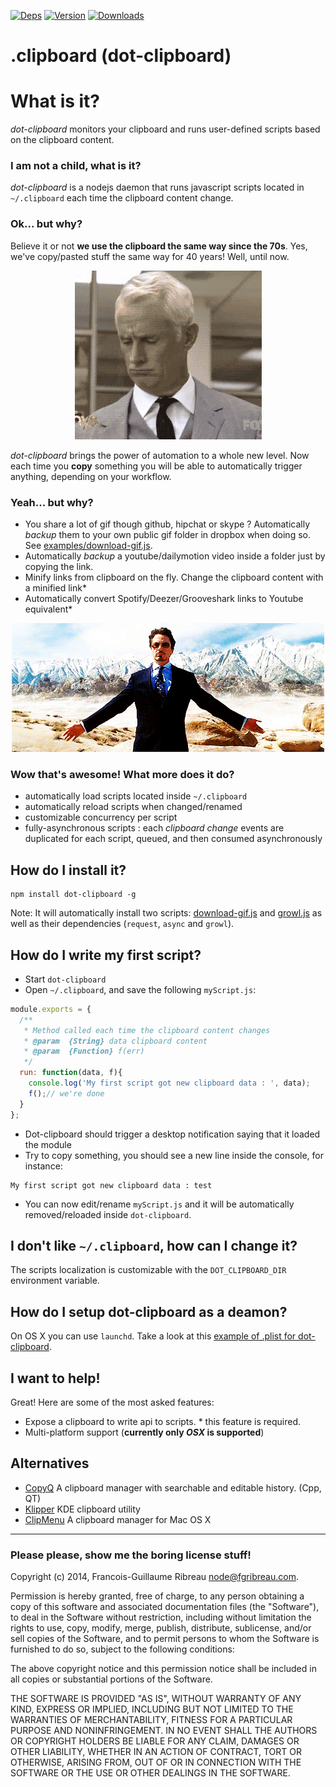 [![Deps](https://david-dm.org/FGRibreau/dot-clipboard.png)](https://david-dm.org/FGRibreau/dot-clipboard) [![Version](http://badge.fury.io/js/dot-clipboard.png)](http://badge.fury.io/js/dot-clipboard) [![Downloads](http://img.shields.io/npm/dm/dot-clipboard.svg)](https://www.npmjs.com/package/dot-clipboard)

.clipboard (dot-clipboard)
==========================

# What is it?

*dot-clipboard* monitors your clipboard and runs user-defined scripts based on the clipboard content.

### I am not a child, what is it?

*dot-clipboard* is a nodejs daemon that runs javascript scripts located in `~/.clipboard` each time the clipboard content change.

### Ok... but why?

Believe it or not **we use the clipboard the same way since the 70s**. Yes, we've copy/pasted stuff the same way for 40 years! Well, until now. 

<p align="center">
<img src="./docs/noob.gif"/>
</p>

*dot-clipboard* brings the power of automation to a whole new level. Now each time you **copy** something you will be able to automatically trigger anything, depending on your workflow.

### Yeah... but why?

- You share a lot of gif though github, hipchat or skype ? Automatically *backup* them to your own public gif folder in dropbox when doing so. See [examples/download-gif.js](/examples/download-gif.js).
- Automatically *backup* a youtube/dailymotion video inside a folder just by copying the link.
- Minify links from clipboard on the fly. Change the clipboard content with a minified link\*
- Automatically convert Spotify/Deezer/Grooveshark links to Youtube equivalent\*

<p align="center">
<img src="./docs/ironman-stark.gif"/>
</p>

### Wow that's awesome! What more does it do?

- automatically load scripts located inside `~/.clipboard`
- automatically reload scripts when changed/renamed
- customizable concurrency per script
- fully-asynchronous scripts : each *clipboard change* events are duplicated for each script, queued, and then consumed asynchronously

## How do I install it?

```
npm install dot-clipboard -g
```

Note: It will automatically install two scripts: [download-gif.js](/examples/download-gif.js) and [growl.js](/examples/growl.js) as well as their dependencies (`request`, `async` and `growl`).

## How do I write my first script?

- Start `dot-clipboard`
- Open `~/.clipboard`, and save the following `myScript.js`:

```javascript
module.exports = {
  /**
   * Method called each time the clipboard content changes
   * @param  {String} data clipboard content
   * @param  {Function} f(err)
   */
  run: function(data, f){
    console.log('My first script got new clipboard data : ', data);
    f();// we're done
  }
};
```

- Dot-clipboard should trigger a desktop notification saying that it loaded the module
- Try to copy something, you should see a new line inside the console, for instance:

```
My first script got new clipboard data : test
```

- You can now edit/rename `myScript.js` and it will be automatically removed/reloaded inside `dot-clipboard`.

## I don't like `~/.clipboard`, how can I change it?

The scripts localization is customizable with the `DOT_CLIPBOARD_DIR` environment variable.

## How do I setup dot-clipboard as a deamon?

On OS X you can use `launchd`. Take a look at this [example of .plist for dot-clipboard](https://gist.github.com/danzimm/c0aed9a3b2c6897b4cc8).


## I want to help!

Great! Here are some of the most asked features:

- Expose a clipboard to write api to scripts. \* this feature is required.
- Multi-platform support (**currently only *OSX* is supported**)

## Alternatives

- [CopyQ](https://github.com/hluk/CopyQ) A clipboard manager with searchable and editable history. (Cpp, QT)
- [Klipper](https://userbase.kde.org/Klipper) KDE clipboard utility
- [ClipMenu](https://github.com/naotaka/ClipMenu) A clipboard manager for Mac OS X

-------------------------

### Please please, show me the boring license stuff!

Copyright (c) 2014, Francois-Guillaume Ribreau node@fgribreau.com.

Permission is hereby granted, free of charge, to any person obtaining a copy of this software and associated documentation files (the "Software"), to deal in the Software without restriction, including without limitation the rights to use, copy, modify, merge, publish, distribute, sublicense, and/or sell copies of the Software, and to permit persons to whom the Software is furnished to do so, subject to the following conditions:

The above copyright notice and this permission notice shall be included in all copies or substantial portions of the Software.

THE SOFTWARE IS PROVIDED "AS IS", WITHOUT WARRANTY OF ANY KIND, EXPRESS OR IMPLIED, INCLUDING BUT NOT LIMITED TO THE WARRANTIES OF MERCHANTABILITY, FITNESS FOR A PARTICULAR PURPOSE AND NONINFRINGEMENT. IN NO EVENT SHALL THE AUTHORS OR COPYRIGHT HOLDERS BE LIABLE FOR ANY CLAIM, DAMAGES OR OTHER LIABILITY, WHETHER IN AN ACTION OF CONTRACT, TORT OR OTHERWISE, ARISING FROM, OUT OF OR IN CONNECTION WITH THE SOFTWARE OR THE USE OR OTHER DEALINGS IN THE SOFTWARE.
